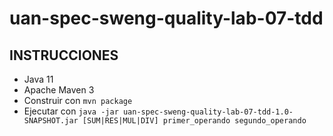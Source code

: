 # uan-spec-sweng-quality-lab-07-tdd

## INSTRUCCIONES

- Java 11
- Apache Maven 3
- Construir con `mvn package`
- Ejecutar con `java -jar uan-spec-sweng-quality-lab-07-tdd-1.0-SNAPSHOT.jar [SUM|RES|MUL|DIV] primer_operando segundo_operando`
